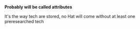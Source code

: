 **Probably will be called attributes**

It's the way tech are stored, no Hat will come without at least one preresearched tech